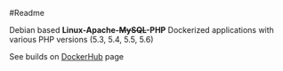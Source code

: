 #Readme

Debian based **Linux-Apache-~~MySQL~~-PHP** Dockerized applications with various PHP versions (5.3, 5.4, 5.5, 5.6)

See builds on [DockerHub](https://registry.hub.docker.com/u/dvapelnik/docker-lap/) page
